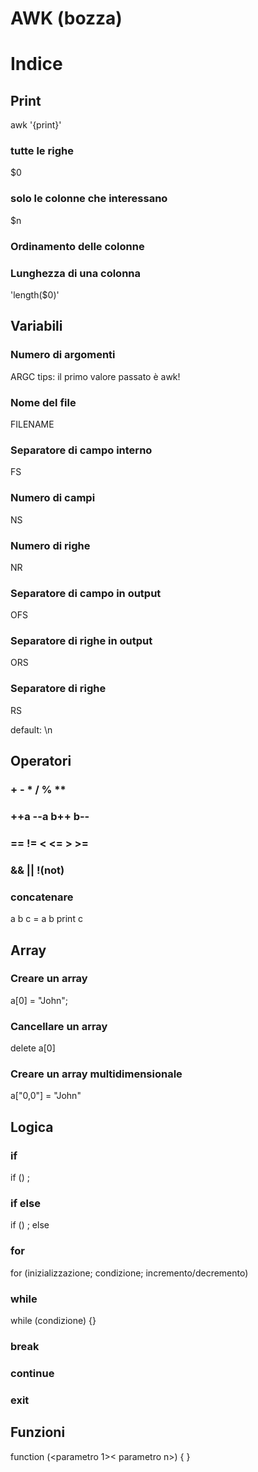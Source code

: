 AWK (bozza)
===

<!-- toc -->
Indice
======

<!-- /toc -->


## Print

awk '{print}'

### tutte le righe

$0


### solo le colonne che interessano

$n

### Ordinamento delle colonne


### Lunghezza di una colonna

'length($0)'


## Variabili

### Numero di argomenti

ARGC
tips: il primo valore passato è awk!

### Nome del file

FILENAME

### Separatore di campo interno

FS

### Numero di campi

NS

### Numero di righe

NR

### Separatore di campo in output

OFS

### Separatore di righe in output

ORS

### Separatore di righe

RS

default: \n

## Operatori

### + - * / % **

### ++a --a b++ b--

### == != < <= > >=

### && || !(not)

### concatenare
a
b
c = a b
print c

## Array

### Creare un array  

a[0] = "John";

### Cancellare un array

delete a[0]

### Creare un array multidimensionale

a["0,0"] = "John"


## Logica

### if

if (<condizione>)  <istruzini>; 
  
### if else

if (<condizione>) <istruzini>;  else <istruzioni>


### for

for (inizializzazione; condizione; incremento/decremento) <istruzioni>
  
### while

while (condizione) {<istruzioni>}
  

### break


### continue


### exit

## Funzioni

function <nome funzione> (<parametro 1>< parametro n>)
  {
    <istruzioni>
  }
  
